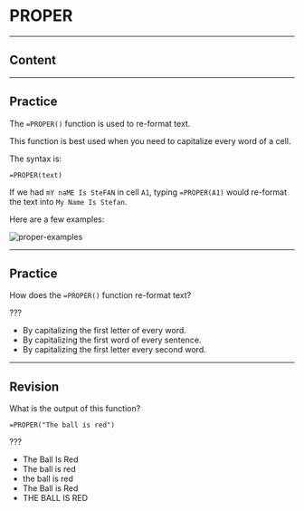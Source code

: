﻿---
author: Stefan-Stojanovic

type: normal

category: how to

links:
  - '[PROPER](https://support.google.com/docs/answer/3094133){documentation}'

---

# PROPER

---
## Content

---
## Practice

The `=PROPER()` function is used to re-format text.

This function is best used when you need to capitalize every word of a cell.

The syntax is:

```plain-text
=PROPER(text)
```

If we had `mY naME Is SteFAN` in cell `A1`, typing `=PROPER(A1)` would re-format the text into `My Name Is Stefan`.

Here are a few examples:

![proper-examples](https://img.enkipro.com/efc37542575a4c06079c8a12c1ba4def.png)

---
## Practice

How does the `=PROPER()` function re-format text?

???

- By capitalizing the first letter of every word.
- By capitalizing the first word of every sentence.
- By capitalizing the first letter every second word.

---
## Revision

What is the output of this function?

`=PROPER("The ball is red")`

???

- The Ball Is Red
- The ball is red
- the ball is red
- The Ball is Red
- THE BALL IS RED